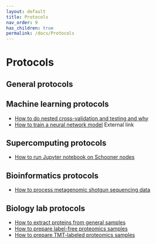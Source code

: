 ```yaml
---
layout: default
title: Protocols
nav_order: 9
has_children: true
permalink: /docs/Protocols
---
```

# Protocols

## General protocols

## Machine learning protocols
- [How to do nested cross-validation and testing and why]()
- [How to train a neural network model](http://karpathy.github.io/2019/04/25/recipe/) External link

## Supercomputing protocols
- [How to run Jupyter notebook on Schooner nodes](https://github.com/thepanlab/supercomputers/blob/master/Use_jupyter_notebook.md)

## Bioinformatics protocols
- [How to process metagenomic shotgun sequencing data](https://github.com/thepanlab/Seq2MAG)

## Biology lab protocols
- [How to extract proteins from general samples]()
- [How to prepare label-free proteomics samples]()
- [How to prepare TMT-labeled proteomics samples]()

